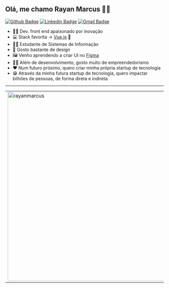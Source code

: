 ## Olá, me chamo Rayan Marcus :man_technologist:

[![Github Badge](https://img.shields.io/badge/-Github-000?style=flat-square&logo=Github&logoColor=white&link=https://github.com/rayanmarcus)](https://github.com/rayanmarcus)
[![Linkedin Badge](https://img.shields.io/badge/-LinkedIn-blue?style=flat-square&logo=Linkedin&logoColor=white&link=https://www.linkedin.com/in/rayanmarcus/)](https://www.linkedin.com/in/rayanmarcus/)
[![Gmail Badge](https://img.shields.io/badge/-Gmail-c14438?style=flat-square&logo=Gmail&logoColor=white&link=mailto:rayanmarcus@gmail.com)](mailto:rayanmarcus@gmail.com)

- 👨‍💻 Dev. front end apaixonado por inovação
- 💻 Stack favorita → <a href="https://github.com/vuejs/vue" target="_blank">Vue.js</a> 💚
- 👨‍🎓 Estudante de Sistemas de Informação
- 🎨 Gosto bastante de design
- 🖼 Venho aprendendo a criar UI no <a href="https://www.figma.com/" target="_blank">Figma</a>
- 👨‍💼 Além de desenvolvimento, gosto muito de empreendedorismo
- ❤ Num futuro próximo, quero criar minha própria startup de tecnologia
- 😁 Através da minha futura startup de tecnologia, quero impactar bilhões de pessoas, de forma direta e indireta

<hr style="height: 1px;">

<center>
<table width="100%">
  <tr>
      <td><img width="600px" align="center" src="https://github-readme-stats.vercel.app/api/top-langs/?username=rayanmarcus&layout=compact&show_icons=true&theme=default&hide_border=true" alt="rayanmarcus"/></td>
      <td><img width="600px" align="center" src="https://github-readme-stats.vercel.app/api?username=rayanmarcus&show_icons=true&theme=default&hide_border=true" alt="rayanmarcus"/></td>
  </tr>  
</table>
</center>
